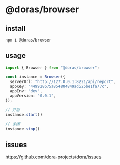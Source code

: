 # @doras/browser

## install

```shell
npm i @doras/browser
```

## usage

```ts
import { Browser } from "@doras/browser";

const instance = Browser({
  serverUrl: "http://127.0.0.1:8221/api/report",
  appKey: "449928675a854804849ad525be1fa77c",
  appEnv: "dev",
  appVersion: "0.0.1",
});

// 开启
instance.start()

// 关闭
instance.stop()
```

## issues

https://github.com/dora-projects/dora/issues
